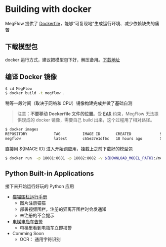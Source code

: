 # Building with docker

MegFlow 提供了 [Dockerfile](../../Dockerfile)，能够“可复现地”生成运行环境、减少依赖缺失的痛苦

## 下载模型包
docker 运行方式，建议把模型包下好，解压备用。[下载地址](../download-models.zh.md)

## 编译 Docker 镜像

```bash
$ cd MegFlow
$ docker build -t megflow .
```
稍等一段时间（取决于网络和 CPU）镜像构建完成并做了基础自测
> 注意：**不要移动 Dockerfile 文件的位置**。受 [EAR](https://www.federalregister.gov/documents/2019/10/09/2019-22210/addition-of-certain-entities-to-the-entity-list) 约束，MegFlow 无法提供现成的 docker 镜像，需要自己 build 出来，这个过程用了相对路径。
```bash
$ docker images
REPOSITORY            TAG          IMAGE ID       CREATED             SIZE
megflow               latest       c65e37e1df6c   18 hours ago        5.05GB
```
直接用 ${IMAGE ID} 进入开始跑应用，挂载上之前下载好的模型包
```bash
$ docker run  -p 18081:8081 -p 18082:8082 -v ${DOWNLOAD_MODEL_PATH}:/megflow-runspace/flow-python/examples/models -i -t  c65e37e1df6c /bin/bash
```

## Python Built-in Applications

接下来开始运行好玩的 Python 应用

*  [猫猫围栏运行手册](../../flow-python/examples/cat_finder/README.md)
   *  图片注册猫猫
   *  部署视频围栏，注册的猫离开围栏时会发通知
   *  未注册的不会提示
*  [电梯电瓶车告警](../../flow-python/examples/electric_bicycle/README.md)
   *  电梯里看到电瓶车立即报警
*  Comming Soon
   *  OCR： 通用字符识别
